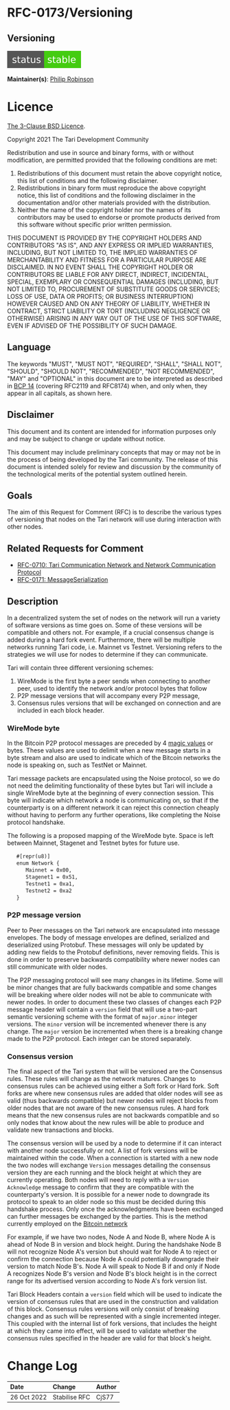 # RFC-0173/Versioning

## Versioning

![status: stable](theme/images/status-stable.svg)

**Maintainer(s)**: [Philip Robinson](https://github.com/philipr-za)

# Licence

[The 3-Clause BSD Licence](https://opensource.org/licenses/BSD-3-Clause).

Copyright 2021 The Tari Development Community

Redistribution and use in source and binary forms, with or without modification, are permitted provided that the
following conditions are met:

1. Redistributions of this document must retain the above copyright notice, this list of conditions and the following
   disclaimer.
2. Redistributions in binary form must reproduce the above copyright notice, this list of conditions and the following
   disclaimer in the documentation and/or other materials provided with the distribution.
3. Neither the name of the copyright holder nor the names of its contributors may be used to endorse or promote products
   derived from this software without specific prior written permission.

THIS DOCUMENT IS PROVIDED BY THE COPYRIGHT HOLDERS AND CONTRIBUTORS "AS IS", AND ANY EXPRESS OR IMPLIED WARRANTIES,
INCLUDING, BUT NOT LIMITED TO, THE IMPLIED WARRANTIES OF MERCHANTABILITY AND FITNESS FOR A PARTICULAR PURPOSE ARE
DISCLAIMED. IN NO EVENT SHALL THE COPYRIGHT HOLDER OR CONTRIBUTORS BE LIABLE FOR ANY DIRECT, INDIRECT, INCIDENTAL,
SPECIAL, EXEMPLARY OR CONSEQUENTIAL DAMAGES (INCLUDING, BUT NOT LIMITED TO, PROCUREMENT OF SUBSTITUTE GOODS OR
SERVICES; LOSS OF USE, DATA OR PROFITS; OR BUSINESS INTERRUPTION) HOWEVER CAUSED AND ON ANY THEORY OF LIABILITY,
WHETHER IN CONTRACT, STRICT LIABILITY OR TORT (INCLUDING NEGLIGENCE OR OTHERWISE) ARISING IN ANY WAY OUT OF THE USE OF
THIS SOFTWARE, EVEN IF ADVISED OF THE POSSIBILITY OF SUCH DAMAGE.

## Language

The keywords "MUST", "MUST NOT", "REQUIRED", "SHALL", "SHALL NOT", "SHOULD", "SHOULD NOT", "RECOMMENDED", 
"NOT RECOMMENDED", "MAY" and "OPTIONAL" in this document are to be interpreted as described in 
[BCP 14](https://tools.ietf.org/html/bcp14) (covering RFC2119 and RFC8174) when, and only when, they appear in all capitals, as 
shown here.

## Disclaimer

This document and its content are intended for information purposes only and may be subject to change or update
without notice.

This document may include preliminary concepts that may or may not be in the process of being developed by the Tari
community. The release of this document is intended solely for review and discussion by the community of the
technological merits of the potential system outlined herein.

## Goals

The aim of this Request for Comment (RFC) is to describe the various types of versioning that nodes on the Tari network 
will use during interaction with other nodes.

## Related Requests for Comment

- [RFC-0710: Tari Communication Network and Network Communication Protocol](RFC-0170_NetworkCommunicationProtocol.md)
- [RFC-0171: MessageSerialization](RFC-0171_MessageSerialisation.md)

## Description

In a decentralized system the set of nodes on the network will run a variety of software versions as time goes on. Some 
of these versions will be compatible and others not. For example, if a crucial consensus change is added during a hard 
fork event. Furthermore, there will be multiple networks running Tari code, i.e. Mainnet vs Testnet. Versioning refers 
to the strategies we will use for nodes to determine if they can communicate.

Tari will contain three different versioning schemes:
1. WireMode is the first byte a peer sends when connecting to another peer, used to identify the network and/or protocol bytes that follow 
2. P2P message versions that will accompany every P2P message,
3. Consensus rules versions that will be exchanged on connection and are included in each block header.

### WireMode byte
In the Bitcoin P2P protocol messages are preceded by 4 
[magic values](https://en.bitcoin.it/wiki/Protocol_documentation#Common_structures) or bytes. These values are used to 
delimit when a new message starts in a byte stream and also are used to indicate which of the Bitcoin networks the node 
is speaking on, such as TestNet or Mainnet.

Tari message packets are encapsulated using the Noise protocol, so we do not need the delimiting functionality of these 
bytes but Tari will include a single WireMode byte at the beginning of every connection session. This byte will indicate 
which network a node is communicating on, so that if the counterparty is on a different network it can reject this 
connection cheaply without having to perform any further operations, like completing the Noise protocol handshake.

The following is a proposed mapping of the WireMode byte. Space is left between Mainnet, Stagenet and Testnet bytes for
future use. 
```rust,ignore
   #[repr(u8)]
   enum Network {
      Mainnet = 0x00,
      Stagenet1 = 0x51,
      Testnet1 = 0xa1,
      Testnet2 = 0xa2
   }
```
### P2P message version
Peer to Peer messages on the Tari network are encapsulated into message envelopes. The body of message envelopes are 
defined, serialized and deserialized using Protobuf. These messages will only be updated by adding new fields to the 
Protobuf definitions, never removing fields. This is done in order to preserve backwards compatibility where newer nodes 
can still communicate with older nodes. 

The P2P messaging protocol will see many changes in its lifetime. Some will be minor changes that are fully backwards 
compatible and some changes will be breaking where older nodes will not be able to communicate with newer nodes. In 
order to document these two classes of changes each P2P message header will contain a `version` field that will use
a two-part semantic versioning scheme with the format of `major.minor` integer versions. The `minor` version will be 
incremented whenever there is any change. The `major` version be incremented when there is a breaking change made to 
the P2P protocol. Each integer can be stored separately.

### Consensus version
The final aspect of the Tari system that will be versioned are the Consensus rules. These rules will change as the 
network matures. Changes to consensus rules can be achieved using either a Soft fork or Hard fork. Soft forks are where 
new consensus rules are added that older nodes will see as valid (thus backwards compatible) but newer nodes will reject 
blocks from older nodes that are not aware of the new consensus rules. A hard fork means that the new consensus rules 
are not backwards compatible and so only nodes that know about the new rules will be able to produce and validate new 
transactions and blocks.

The consensus version will be used by a node to determine if it can interact with another node successfully or not. A 
list of fork versions will be maintained within the code. When a connection is started with a new node the two nodes 
will exchange `Version` messages detailing the consensus version they are each running and the block height at which 
they are currently operating. 
Both nodes will need to reply with a `Version Acknowledge` message to confirm that they are 
compatible with the counterparty's version. It is possible for a newer node to downgrade its protocol to speak to an 
older node so this must be decided during this handshake process. Only once the acknowledgments have been exchanged can 
further messages be exchanged by the parties. This is the method currently employed on the 
[Bitcoin network](https://developer.bitcoin.org/devguide/p2p_network.html#connecting-to-peers)

For example, if we have two nodes, Node A and Node B, where Node A is ahead of Node B in version and block height. 
During the handshake Node B will not recognize Node A's version but should wait for Node A to reject or confirm the
connection because Node A could potentially downgrade their version to match Node B's. Node A will speak to Node B if
and only if Node A recognizes Node B's version and Node B's block height is in the correct range for its advertised 
version according to Node A's fork version list.

Tari Block Headers contain a `version` field which will be used to indicate the version of consensus rules that are 
used in the construction and validation of this block. Consensus rules versions will only consist of breaking changes
and as such will be represented with a single incremented integer. This coupled with the internal list of fork versions,
that includes the height at which they came into effect, will be used to validate whether the consensus rules specified 
in the header are valid for that block's height.

# Change Log

| Date        | Change        | Author |
|:------------|:--------------|:-------|
| 26 Oct 2022 | Stabilise RFC | CjS77  |